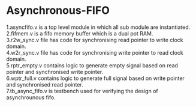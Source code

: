 # Asynchronous-FIFO
1.asyncfifo.v is a top level module in which all sub module are instantiated.<br>
2.fifmem.v is a fifo memory buffer which is a dual pot RAM.<br>
3.r2w_sync.v file has code for synchronising read pointer to write clock domain.<br>
4.w2r_sync.v file has code for synchronising write pointer to read clock domain.<br>
5.rptr_empty.v contains logic to generate empty signal based on read pointer and synchronised write pointer.<br>
6.wptr_full.v contains logic to generate full signal based on write pointer and synchronised read pointer.<br>
7.tb_async_fifo.v is testbench used for verifying the design of asynchrounous fifo.<br>
